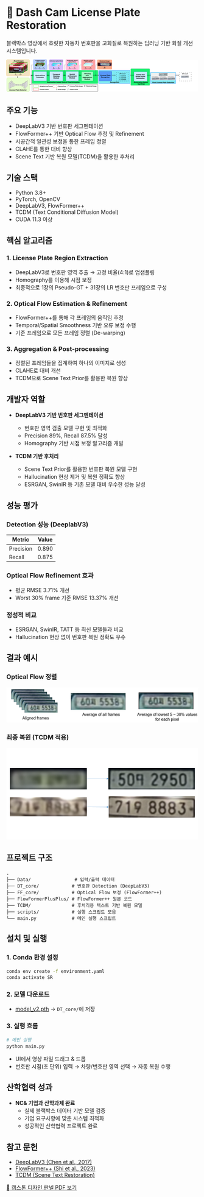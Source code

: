 # 🚗 Dash Cam License Plate Restoration

블랙박스 영상에서 흐릿한 자동차 번호판을 고화질로 복원하는 딥러닝 기반 화질 개선 시스템입니다.

<img src="src/workflow.png" width="800">

## 주요 기능
- DeepLabV3 기반 번호판 세그멘테이션
- FlowFormer++ 기반 Optical Flow 추정 및 Refinement
- 시공간적 일관성 보정을 통한 프레임 정렬
- CLAHE를 통한 대비 향상
- Scene Text 기반 복원 모델(TCDM)을 활용한 후처리

## 기술 스택
- Python 3.8+
- PyTorch, OpenCV
- DeepLabV3, FlowFormer++
- TCDM (Text Conditional Diffusion Model)
- CUDA 11.3 이상

## 핵심 알고리즘
### 1. License Plate Region Extraction
- DeepLabV3로 번호판 영역 추출 → 고정 비율(4:1)로 업샘플링
- Homography를 이용해 시점 보정
- 최종적으로 1장의 Pseudo-GT + 31장의 LR 번호판 프레임으로 구성

### 2. Optical Flow Estimation & Refinement
- FlowFormer++를 통해 각 프레임의 움직임 추정
- Temporal/Spatial Smoothness 기반 오류 보정 수행
- 기준 프레임으로 모든 프레임 정렬 (De-warping)

### 3. Aggregation & Post-processing
- 정렬된 프레임들을 집계하여 하나의 이미지로 생성
- CLAHE로 대비 개선
- TCDM으로 Scene Text Prior를 활용한 복원 향상

## 개발자 역할
- **DeepLabV3 기반 번호판 세그멘테이션**
  - 번호판 영역 검출 모델 구현 및 최적화
  - Precision 89%, Recall 87.5% 달성
  - Homography 기반 시점 보정 알고리즘 개발

- **TCDM 기반 후처리**
  - Scene Text Prior를 활용한 번호판 복원 모델 구현
  - Hallucination 현상 제거 및 복원 정확도 향상
  - ESRGAN, SwinIR 등 기존 모델 대비 우수한 성능 달성

## 성능 평가
### Detection 성능 (DeeplabV3)
| Metric     | Value |
|------------|-------|
| Precision  | 0.890 |
| Recall     | 0.875 |

### Optical Flow Refinement 효과
- 평균 RMSE 3.71% 개선
- Worst 30% frame 기준 RMSE 13.37% 개선

### 정성적 비교
- ESRGAN, SwinIR, TATT 등 최신 모델들과 비교
- Hallucination 현상 없이 번호판 복원 정확도 우수

## 결과 예시
### Optical Flow 정렬
<img src="src/Aggregation.png">

### 최종 복원 (TCDM 적용)
<img src="src/SR.png">

## 프로젝트 구조
```
.
├── Data/                # 입력/출력 데이터
├── DT_core/            # 번호판 Detection (DeepLabV3)
├── FF_core/            # Optical Flow 보정 (FlowFormer++)
├── FlowFormerPlusPlus/ # FlowFormer++ 원본 코드
├── TCDM/               # 후처리용 텍스트 기반 복원 모델
├── scripts/            # 실행 스크립트 모음
└── main.py             # 메인 실행 스크립트
```

## 설치 및 실행
### 1. Conda 환경 설정
```bash
conda env create -f environment.yaml
conda activate SR
```

### 2. 모델 다운로드
- [model_v2.pth](https://drive.google.com/file/d/15pkZ2haNdr6uDVBE2iy8mcXLALLD70qf/view?usp=drive_link) → `DT_core/`에 저장

### 3. 실행 흐름
```bash
# 메인 실행
python main.py
```
- UI에서 영상 파일 드래그 & 드롭
- 번호판 시점(초 단위) 입력 → 차량/번호판 영역 선택 → 자동 복원 수행

## 산학협력 성과
- **NC& 기업과 산학과제 완료**
  - 실제 블랙박스 데이터 기반 모델 검증
  - 기업 요구사항에 맞춘 시스템 최적화
  - 성공적인 산학협력 프로젝트 완료

## 참고 문헌
- [DeepLabV3 (Chen et al., 2017)](https://arxiv.org/abs/1706.05587)
- [FlowFormer++ (Shi et al., 2023)](https://arxiv.org/abs/2303.01237)
- [TCDM (Scene Text Restoration)](https://arxiv.org/abs/2203.09388)

[📄 캡스톤 디자인 판넬 PDF 보기](src/capstone_panel.pdf)